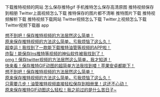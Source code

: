 下载推特视频的网站
怎么保存推特gif
手机推特怎么保存高清原图
推特视频保存到相册
Twitter上面视频怎么下载
推特保存的图片都不清晰
推特图片下载
推特视频解析下载
推特视频下载网站
Twitter视频怎么下载
Twitter上视频怎么下载
Twitter视频下载器 app




[想不到吧！保存推特视频的方法居然这么简单！](https://www.bilibili.com/video/BV1UC411V727/?vd_source=0b1356037195f066a7fe5cc87301dd3a)<br>
[原来保存推特视频的方法这么简单，亏我烦恼了这么久！](https://www.bilibili.com/video/BV13i421X7XM/?vd_source=0b1356037195f066a7fe5cc87301dd3a)<br>
[超幸运！我找到了一款能下载推特油管等视频的APP啦！](https://www.bilibili.com/video/BV1Us42137u1/?vd_source=0b1356037195f066a7fe5cc87301dd3a)<br>
[炸裂！能保存Ins推特等视频的神仙软件被我找到了！](https://www.bilibili.com/video/BV1Fx4y1t7Px/?vd_source=0b1356037195f066a7fe5cc87301dd3a)<br>
[omg！保存twitter视频的方法居然这么简单，我才知道！](https://www.bilibili.com/video/BV1hW421R7nm/?vd_source=0b1356037195f066a7fe5cc87301dd3a)<br>
[快来看！保存推特GIF动图的超简单方法我找到喽！苹果安卓都能下！](https://www.bilibili.com/video/BV1zQaUe5ER7/?vd_source=0b1356037195f066a7fe5cc87301dd3a)<br>
[想不到吧！保存推特视频的方法居然这么简单！](https://v.kuaishou.com/uTqp4T )<br>
[原来保存推特视频的方法这么简单，亏我烦恼了这么久！](https://v.kuaishou.com/zGcotk)<br>
[只需要几步！油管推特视频直接轻松保存到相册里！这还不心动！](https://v.kuaishou.com/IaY6vk)<br>
[原来保存推特GIF动图这么轻松！我之前过的是什么苦日子~](https://v.kuaishou.com/L97DyC)<br>
